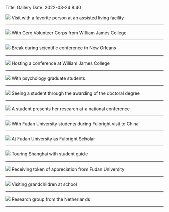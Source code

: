 Title: Gallery
Date: 2022-03-24 8:40

<picture>
    <source class="source-1" src="/images/img_3727.jpg"></source>
    <img class="image-process-example-pict" src="/images/img_3727.jpg"/>
</picture>
Visit with a favorite person at an assisted living facility
<hr />

<picture>
    <source class="source-1" src="/images/img_2216.jpg"></source>
    <img class="image-process-example-pict" src="/images/img_2216.jpg"/>
</picture>
With Gero Volunteer Corps from William James College
<hr />

<picture>
    <source class="source-1" src="/images/img_4692.jpg"></source>
    <img class="image-process-example-pict" src="/images/img_4692.jpg"/>
</picture>
Break during scientific conference in New Orleans
<hr />

<picture>
    <source class="source-1" src="/images/img_4796.jpg"></source>
    <img class="image-process-example-pict" src="/images/img_4796.jpg"/>
</picture>
Hosting a conference at William James College
<hr />

<picture>
    <source class="source-1" src="/images/img_4766.jpg"></source>
    <img class="image-process-example-pict" src="/images/img_4766.jpg"/>
</picture>
With psychology graduate students
<hr />

<picture>
    <source class="source-1" src="/images/img_5844.jpg"></source>
    <img class="image-process-example-pict" src="/images/img_5844.jpg"/>
</picture>
Seeing a student through the awarding of the doctoral degree
<hr />

<picture>
    <source class="source-1" src="/images/img_0861.jpg"></source>
    <img class="image-process-example-pict" src="/images/img_0861.jpg"/>
</picture>
A student presents her research at a national conference
<hr />

<picture>
    <source class="source-1" src="/images/img_3375.jpg"></source>
    <img class="image-process-example-pict" src="/images/img_3375.jpg"/>
</picture>
With Fudan University students during Fulbright visit to China
<hr />

<picture>
    <source class="source-1" src="/images/img_3449.jpg"></source>
    <img class="image-process-example-pict" src="/images/img_3449.jpg"/>
</picture>
At Fudan University as Fulbright Scholar
<hr />

<picture>
    <source class="source-1" src="/images/img_3509.jpg"></source>
    <img class="image-process-example-pict" src="/images/img_3509.jpg"/>
</picture>
Touring Shanghai with student guide
<hr />

<picture>
    <source class="source-1" src="/images/img_3488.jpg"></source>
    <img class="image-process-example-pict" src="/images/img_3488.jpg"/>
</picture>
Receiving token of appreciation from Fudan University
<hr />

<picture>
    <source class="source-1" src="/images/img_4484.jpg"></source>
    <img class="image-process-example-pict" src="/images/img_4484.jpg"/>
</picture>
Visiting grandchildren at school
<hr />

<picture>
    <source class="source-1" src="/images/img_0339.jpg"></source>
    <img class="image-process-example-pict" src="/images/img_0339.jpg"/>
</picture>
Research group from the Netherlands
<hr />

